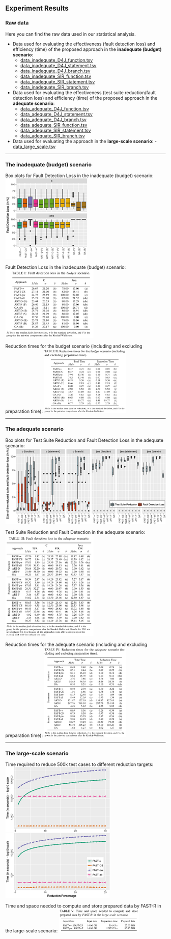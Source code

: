 Experiment Results
----------------

### Raw data
Here you can find the raw data used in our statistical analysis.

 - Data used for evaluating the effectiveness (fault detection loss) and efficiency (time) of the proposed approach in the **inadequate (budget) scenario**: 
   - [data_inadequate_D4J_function.tsv](data/data_inadequate_D4J_function.tsv)
   - [data_inadequate_D4J_statement.tsv](data/data_inadequate_D4J_statement.tsv)
   - [data_inadequate_D4J_branch.tsv](data/data_inadequate_D4J_branch.tsv)
   - [data_inadequate_SIR_function.tsv](data/data_inadequate_SIR_function.tsv)
   - [data_inadequate_SIR_statement.tsv](data/data_inadequate_SIR_statement.tsv)
   - [data_inadequate_SIR_branch.tsv](data/data_inadequate_SIR_branch.tsv)
 - Data used for evaluating the effectiveness (test suite reduction/fault detection loss) and efficiency (time) of the proposed approach in the **adequate scenario**: 
   - [data_adequate_D4J_function.tsv](data/data_adequate_D4J_function.tsv)
   - [data_adequate_D4J_statement.tsv](data/data_adequate_D4J_statement.tsv)
   - [data_adequate_D4J_branch.tsv](data/data_adequate_D4J_branch.tsv)
   - [data_adequate_SIR_function.tsv](data/data_adequate_SIR_function.tsv)
   - [data_adequate_SIR_statement.tsv](data/data_adequate_SIR_statement.tsv)
   - [data_adequate_SIR_branch.tsv](data/data_adequate_SIR_branch.tsv)
 - Data used for evaluating the approach in the **large-scale scenario**: 
   -[data_large_scale.tsv](data/data_large_scale.tsv)
 
---
### The inadequate (budget) scenario
Box plots for Fault Detection Loss in the inadequate (budget) scenario:
<img src="img/fdl_inadequate.png" width="51%">

Fault Detection Loss in the inadequate (budget) scenario:
<img src="img/tab_fdl_budget.png" width="55%">

Reduction times for the budget scenario (including and excluding preparation time):
<img src="img/tab_time_budget.png" width="51%">

---
### The adequate scenario
Box plots for Test Suite Reduction and Fault Detection Loss in the adequate scenario:
<img src="img/tsr_fdl_adequate.png" width="100%">

Test Suite Reduction and Fault Detection in the adequate scenario:
<img src="img/tab_tsr_fdl_adequate.png" width="55%">

Reduction times for the adequate scenario (including and excluding preparation time):
<img src="img/tab_time_adequate.png" width="51%">

---
### The large-scale scenario
Time required to reduce 500k test cases to different reduction targets:
<img src="img/totaltime.png" width="65%">
<img src="img/reductiontime.png" width="65%">

Time and space needed to compute and store prepared data by FAST-R in the large-scale scenario:
<img src="img/tab_time_space.png" width="50%">
